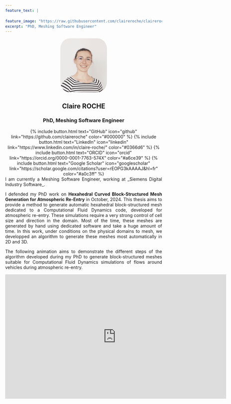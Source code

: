 ```yaml
---
feature_text: |
  
feature_image: "https://raw.githubusercontent.com/claireroche/claireroche.github.io/main/images/lilly.png"
excerpt: "PhD, Meshing Software Engineer"
---
```


<center>
<!-- {% include figure.html image="/images/ID.png" position="right" width="150" border-radius="50%" %} -->
<img src="/images/ID.png" height="auto" position="right" width="150" style="border-radius:20%">

<br>

<h2> Claire ROCHE </h2>

<h3> PhD, Meshing Software Engineer </h3>

</center>

<center>
{% include button.html text="GitHub" icon="github" link="https://github.com/claireroche" color="#000000" %} {% include button.html text="LinkedIn" icon="linkedin" link="https://www.linkedin.com/in/claire-roche/" color="#0366d6" %} {% include button.html text="ORCID" icon="orcid" link="https://orcid.org/0000-0001-7763-574X" color="#a6ce39" %} {% include button.html text="Google Scholar" icon="googlescholar" link="https://scholar.google.com/citations?user=rEOPG3kAAAAJ&hl=fr" color="#a0c3ff" %}
</center>


<div style="text-align: justify">
I am currently a Meshing Software Engineer, working at _Siemens Digital Industry Software_.

I defended my PhD work on **Hexahedral Curved Block-Structured Mesh Generation for Atmospheric Re-Entry** in October, 2024.
This thesis aims to provide a method to generate automatic hexahedral block-structured mesh dedicated to a Computational Fluid Dynamics code, developed for atmospheric re-entry.
These simulations require a very strong control of cell size and direction in the domain. Most of the time, these meshes are generated by hand using dedicated software and take a huge amount of time.
In this work, under conditions on the physical domains to mesh, we developped an algorithm to generate these meshes most automatically in 2D and 3D.  

The following animation aims to demonstrate the different steps of the algorithm developed during my PhD to generate block-structured meshes suitable for Computational Fluid Dynamics simulations of flows around vehicles during atmospheric re-entry.
</div>

<center>
<iframe src="https://cea.hal.science/cea-04622270v1/document" height="399" width="710" frameborder="0" allowfullscreen="" title="Post intégré"></iframe>
</center>
